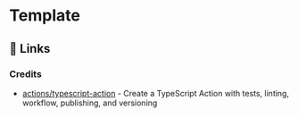 # Template

## 🔗 Links

### Credits

- [actions/typescript-action](https://github.com/actions/typescript-action) - Create a TypeScript Action with tests, linting, workflow, publishing, and versioning
